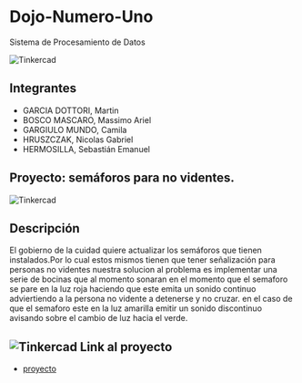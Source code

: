 # Dojo-Numero-Uno
Sistema de Procesamiento de Datos

![Tinkercad](https://github.com/magikboy/Dojo-N-mero-Uno/blob/9fda5f55283271cb44782226c9c7c50792b41752/ArduinoTinkercad.jpg)


## Integrantes 
- GARCIA DOTTORI, Martin
- BOSCO MASCARO, Massimo Ariel
- GARGIULO MUNDO, Camila
- HRUSZCZAK, Nicolas Gabriel
- HERMOSILLA, Sebastián Emanuel


## Proyecto: semáforos para no videntes.

![Tinkercad](https://github.com/magikboy/Dojo-N-mero-Uno/blob/770692daa9c53d4364af32aaf11cfe3b324d6a62/imagen_2023-04-22_193837835.png)

## Descripción
El gobierno de la cuidad quiere actualizar los semáforos que tienen instalados.Por lo cual estos mismos tienen que tener señalización para personas no videntes
nuestra solucion al problema es implementar una serie de bocinas que al momento sonaran en el momento que el semaforo se pare en la luz roja haciendo que este emita un sonido continuo adviertiendo a la persona no vidente a detenerse y no cruzar. en el caso de que el semaforo este en la luz amarilla emitir un sonido discontinuo avisando sobre el cambio de luz hacia el verde.


















## ![Tinkercad](https://github.com/magikboy/Dojo-N-mero-Uno/blob/b42c7741a2fb2eaa8a1c813f8f6a0d83be4d35d4/1%20(1).png) Link al proyecto
- [proyecto](https://www.tinkercad.com/things/0eFa38BwfAQ-super-migelo-jofo/editel?sharecode=rXB4PgoPveKdescEf7ZKr18V5jzex0wzRh-1nmglAt4)

